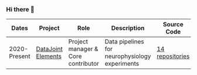 ### Hi there 👋

| Dates | Project | Role | Description | Source Code |
|--|--|--|--|--|
| 2020-Present | [DataJoint Elements](https://datajoint.com/docs/elements/) | Project manager & <br />Core contributor | Data pipelines for <br />neurophysiology experiments | [14 repositories](https://github.com/orgs/datajoint/repositories?q=element&type=source&language=&sort=) |

<!--
**kabilar/kabilar** is a ✨ _special_ ✨ repository because its `README.md` (this file) appears on your GitHub profile.

Here are some ideas to get you started:

- 🔭 I’m currently working on ...
- 🌱 I’m currently learning ...
- 👯 I’m looking to collaborate on ...
- 🤔 I’m looking for help with ...
- 💬 Ask me about ...
- 📫 How to reach me: ...
- 😄 Pronouns: ...
- ⚡ Fun fact: ...
-->
